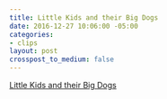 ```yaml
---
title: Little Kids and their Big Dogs
date: 2016-12-27 10:06:00 -05:00
categories:
- clips
layout: post
crosspost_to_medium: false
---
```


[Little Kids and their Big Dogs](http://ift.tt/2ibA03m)